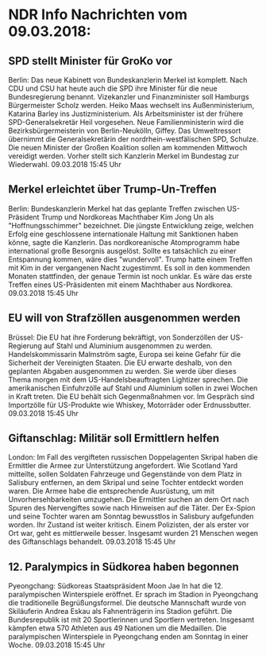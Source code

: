 # NDR Info Nachrichten vom 09.03.2018:


## SPD stellt Minister für GroKo vor
Berlin: Das neue Kabinett von Bundeskanzlerin Merkel ist komplett. Nach CDU und CSU hat heute auch die SPD ihre Minister für die neue Bundesregierung benannt. Vizekanzler und Finanzminister soll Hamburgs Bürgermeister Scholz werden. Heiko Maas wechselt ins Außenministerium, Katarina Barley ins Justizministerium. Als Arbeitsminister ist der frühere SPD-Generalsekretär Heil vorgesehen. Neue Familienministerin wird die Bezirksbürgermeisterin von Berlin-Neukölln, Giffey. Das Umweltressort übernimmt die Generalsekretärin der nordrhein-westfälischen SPD, Schulze. Die neuen Minister der Großen Koalition sollen am kommenden Mittwoch vereidigt werden. Vorher stellt sich Kanzlerin Merkel im Bundestag zur Wiederwahl. 09.03.2018 15:45 Uhr 

## Merkel erleichtet über Trump-Un-Treffen
Berlin: Bundeskanzlerin Merkel hat das geplante Treffen zwischen US-Präsident Trump und Nordkoreas Machthaber Kim Jong Un als "Hoffnungsschimmer" bezeichnet. Die jüngste Entwicklung zeige, welchen Erfolg eine geschlossene internationale Haltung mit Sanktionen haben könne, sagte die Kanzlerin. Das nordkoreanische Atomprogramm habe international große Besorgnis ausgelöst. Sollte es tatsächlich zu einer Entspannung kommen, wäre dies "wundervoll". Trump hatte einem Treffen mit Kim in der vergangenen Nacht zugestimmt. Es soll in den kommenden Monaten stattfinden, der genaue Termin ist noch unklar. Es wäre das erste Treffen eines US-Präsidenten mit einem Machthaber aus Nordkorea. 09.03.2018 15:45 Uhr 

## EU will von Strafzöllen ausgenommen werden
Brüssel: Die EU hat ihre Forderung bekräftigt, von Sonderzöllen der US-Regierung auf Stahl und Aluminium ausgenommen zu werden. Handelskommissarin Malmström sagte, Europa sei keine Gefahr für die Sicherheit der Vereinigten Staaten. Die EU erwarte deshalb, von den geplanten Abgaben ausgenommen zu werden. Sie werde über dieses Thema morgen mit dem US-Handelsbeauftragten Lightizer sprechen. Die amerikanischen Einfuhrzölle auf Stahl und Aluminium sollen in zwei Wochen in Kraft treten. Die EU behält sich Gegenmaßnahmen vor. Im Gespräch sind Importzölle für US-Produkte wie Whiskey, Motorräder oder Erdnussbutter. 09.03.2018 15:45 Uhr 

## Giftanschlag: Militär soll Ermittlern helfen
London: Im Fall des vergifteten russischen Doppelagenten Skripal haben die Ermittler die Armee zur Unterstützung angefordert. Wie Scotland Yard mitteilte, sollen Soldaten Fahrzeuge und Gegenstände von dem Platz in Salisbury entfernen, an dem Skripal und seine Tochter entdeckt worden waren. Die Armee habe die entsprechende Ausrüstung, um mit Unvorhersehbarkeiten umzugehen. Die Ermittler suchen an dem Ort nach Spuren des Nervengiftes sowie nach Hinweisen auf die Täter. Der Ex-Spion und seine Tochter waren am Sonntag bewusstlos in Salisbury aufgefunden worden. Ihr Zustand ist weiter kritisch. Einem Polizisten, der als erster vor Ort war, geht es mittlerweile besser. Insgesamt wurden 21 Menschen wegen des Giftanschlags behandelt. 09.03.2018 15:45 Uhr 

## 12. Paralympics in Südkorea haben begonnen
Pyeongchang: Südkoreas Staatspräsident Moon Jae In hat die 12. paralympischen Winterspiele eröffnet. Er sprach im Stadion in Pyeongchang die traditionelle Begrüßungsformel. Die deutsche Mannschaft wurde von Skiläuferin Andrea Eskau als Fahnenträgerin ins Stadion geführt. Die Bundesrepublik ist mit 20 Sportlerinnen und Sportlern vertreten. Insgesamt kämpfen etwa 570 Athleten aus 49 Nationen um die Medaillen. Die paralympischen Winterspiele in Pyeongchang enden am Sonntag in einer Woche. 09.03.2018 15:45 Uhr 
